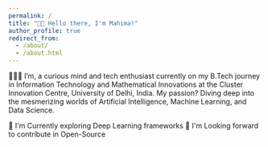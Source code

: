 ```yaml
---
permalink: /
title: "👋🏽 Hello there, I'm Mahima!"
author_profile: true
redirect_from: 
  - /about/
  - /about.html
---
```



 👩🏼‍💻 I’m, a curious mind and tech enthusiast currently on my B.Tech journey in Information Technology and Mathematical Innovations at the Cluster Innovation Centre, University of Delhi, India. My passion? Diving deep into the mesmerizing worlds of Artificial Intelligence, Machine Learning, and Data Science.


🌱 I'm Currently exploring Deep Learning frameworks
👯 I'm Looking forward to contribute in Open-Source

